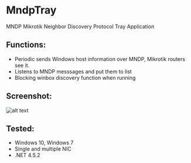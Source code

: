 # MndpTray
MNDP Mikrotik Neighbor Discovery Protocol Tray Application

## Functions:

* Periodic sends Windows host information over MNDP, Mikrotik routers see it.
* Listens to MNDP messsages and put them to list
* Blocking winbox discovery function when running

## Screenshot:
![alt text](https://github.com/xmegz/MndpTray/blob/master/MndpTray/MndpTray/Images/screenshot.png)

## Tested:
* Windows 10, Windows 7
* Single and multiple NIC
* .NET 4.5.2
